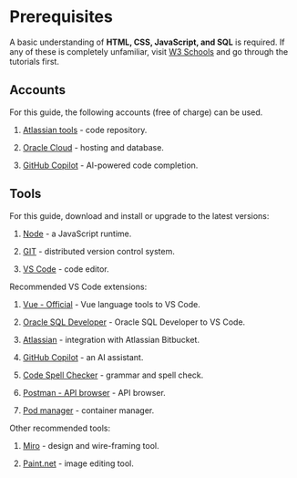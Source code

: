 # Prerequisites

A basic understanding of **HTML, CSS, JavaScript, and SQL** is required. If any of these is completely unfamiliar, visit [W3 Schools](https://www.w3schools.com/) and go through the tutorials first.

## Accounts

For this guide, the following accounts (free of charge) can be used.

1. [Atlassian tools](https://www.atlassian.com/software/free) - code repository.

2. [Oracle Cloud](https://www.oracle.com/cloud/free/) - hosting and database.

3. [GitHub Copilot](https://github.com/features/copilot) - AI-powered code completion.

## Tools

For this guide, download and install or upgrade to the latest versions:

1. [Node](https://nodejs.org/en) - a JavaScript runtime.

2. [GIT](https://git-scm.com/downloads) - distributed version control system.

3. [VS Code](https://code.visualstudio.com/) - code editor.

Recommended VS Code extensions:

1. [Vue - Official](https://marketplace.visualstudio.com/items?itemName=Vue.volar) - Vue language tools to VS Code.

2. [Oracle SQL Developer](https://marketplace.visualstudio.com/items?itemName=Oracle.sql-developer) - Oracle SQL Developer to VS Code.

3. [Atlassian](https://marketplace.visualstudio.com/items?itemName=Atlassian.atlascode) - integration with Atlassian Bitbucket.

4. [GitHub Copilot](https://marketplace.visualstudio.com/items?itemName=GitHub.copilot) - an AI assistant.

5. [Code Spell Checker](https://marketplace.visualstudio.com/items?itemName=streetsidesoftware.code-spell-checker) - grammar and spell check.

6. [Postman - API browser](https://marketplace.visualstudio.com/items?itemName=Postman.postman-for-vscode) - API browser.

7. [Pod manager](https://marketplace.visualstudio.com/items?itemName=dreamcatcher45.podmanager) - container manager.

Other recommended tools:

1. [Miro](https://miro.com/) - design and wire-framing tool.

2. [Paint.net](https://www.getpaint.net/) - image editing tool.
